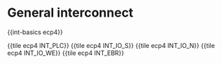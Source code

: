 # General interconnect

{{int-basics ecp4}}

{{tile ecp4 INT_PLC}}
{{tile ecp4 INT_IO_S}}
{{tile ecp4 INT_IO_N}}
{{tile ecp4 INT_IO_WE}}
{{tile ecp4 INT_EBR}}

